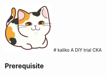 <img src="img/imgbin_calico-cat.png" width=30% height=30%>
<!--- https://imgbin.com/png/teExm7p4/calico-cat-%E9%A6%99%E7%AE%B1%E5%BA%A7%E3%82%8A-illustrator-png --->
# kaliko
A DIY trial CKA

## Prerequisite

